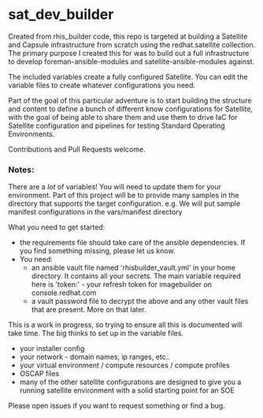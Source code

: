 # sat_dev_builder
Created from rhis_builder code, this repo is targeted at building a Satellite and Capsule infrastructure from scratch using the redhat.satellite collection. The primary purpose I created this for was to build out a full infrastructure to develop foreman-ansible-modules and satellite-ansible-modules against. 

The included variables create a fully configured Satellite. 
You can edit the variable files to create whatever configurations you need. 

Part of the goal of this particular adventure is to start building the structure and content to define a bunch of different know configurations for Satellite, with the goal of being able to share them and use them to drive IaC for Satellite configuration and pipelines for testing Standard Operating Environments.

Contributions and Pull Requests welcome. 

### Notes:

There are a *lot* of variables!
You will need to update them for your environment. Part of this project will be to provide many samples in the directory that supports the target configuration.
e.g. We will put sample manifest configurations in the vars/manifest directory

What you need to get started:
- the requirements file should take care of the ansible dependencies. If you find something missing, please let us know.
- You need:
  - an ansible vault file named 'rhisbuilder_vault.yml' in your home directory. It contains all your secrets. The main variable required here is 'token:' - your refresh token for imagebuilder on console.redhat.com
  - a vault password file to decrypt the above and any other vault files that are present. More on that later.
    
This is a work in progress, so trying to ensure all this is documented will take time.
The big thinks to set up in the variable files.
- your installer config
- your network - domain names, ip ranges, etc..
- your virtual environment / compute resources / compute profiles
- OSCAP files
- many of the other satellite configurations are designed to give you a running satellite environment with a solid starting point for an SOE

Please open issues if you want to request something or find a bug.

